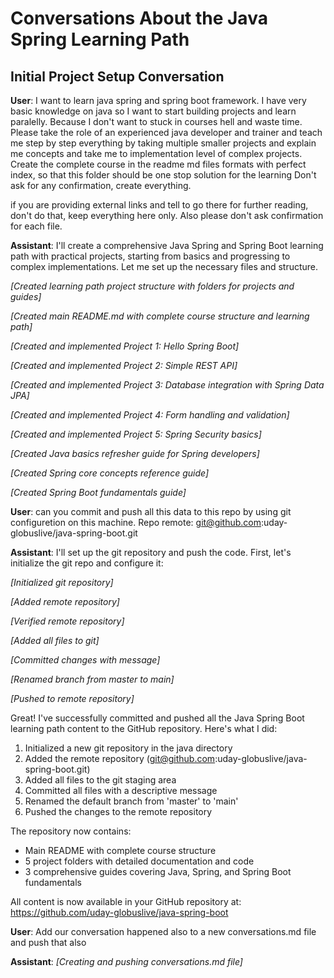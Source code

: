 # Conversations About the Java Spring Learning Path

## Initial Project Setup Conversation

**User**: I want to learn java spring and spring boot framework. I have very basic knowledge on java so I want to start building projects and learn paralelly. Because I don't want to stuck in courses hell and waste time. Please take the role of an experienced java developer and trainer and teach me step by step everything by taking multiple smaller projects and explain me concepts and take me to implementation level of complex projects. Create the complete course in the readme md files formats with perfect index, so that this folder should be one stop solution for the learning Don't ask for any confirmation, create everything.

if you are providing external links and tell to go there for further reading, don't do that, keep everything here only. Also please don't ask confirmation for each file.

**Assistant**: I'll create a comprehensive Java Spring and Spring Boot learning path with practical projects, starting from basics and progressing to complex implementations. Let me set up the necessary files and structure.

*[Created learning path project structure with folders for projects and guides]*

*[Created main README.md with complete course structure and learning path]*

*[Created and implemented Project 1: Hello Spring Boot]*

*[Created and implemented Project 2: Simple REST API]*

*[Created and implemented Project 3: Database integration with Spring Data JPA]*

*[Created and implemented Project 4: Form handling and validation]*

*[Created and implemented Project 5: Spring Security basics]*

*[Created Java basics refresher guide for Spring developers]*

*[Created Spring core concepts reference guide]*

*[Created Spring Boot fundamentals guide]*

**User**: can you commit and push all this data to this repo by using git configuretion on this machine. Repo remote: git@github.com:uday-globuslive/java-spring-boot.git

**Assistant**: I'll set up the git repository and push the code. First, let's initialize the git repo and configure it:

*[Initialized git repository]*

*[Added remote repository]*

*[Verified remote repository]*

*[Added all files to git]*

*[Committed changes with message]*

*[Renamed branch from master to main]*

*[Pushed to remote repository]*

Great! I've successfully committed and pushed all the Java Spring Boot learning path content to the GitHub repository. Here's what I did:

1. Initialized a new git repository in the java directory
2. Added the remote repository (git@github.com:uday-globuslive/java-spring-boot.git)
3. Added all files to the git staging area
4. Committed all files with a descriptive message
5. Renamed the default branch from 'master' to 'main'
6. Pushed the changes to the remote repository

The repository now contains:
- Main README with complete course structure
- 5 project folders with detailed documentation and code
- 3 comprehensive guides covering Java, Spring, and Spring Boot fundamentals

All content is now available in your GitHub repository at: https://github.com/uday-globuslive/java-spring-boot

**User**: Add our conversation happened also to a new conversations.md file and push that also

**Assistant**: *[Creating and pushing conversations.md file]*